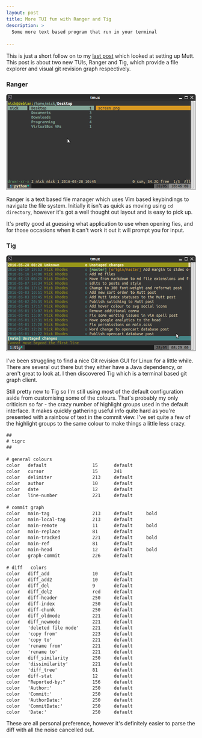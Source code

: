 ```yaml
---
layout: post
title: More TUI fun with Ranger and Tig
description: >
  Some more text based program that run in your terminal

---
```


This is just a short follow on to my [last
post](2016/05/02/switching-to-mutt.html) which looked at setting up Mutt. This
post is about two new TUIs, Ranger and Tig, which provide a file explorer and
visual git revision graph respectively.

### Ranger

![Ranger screenshot](/assets/images/ranger.jpg)

Ranger is a text based file manager which uses Vim based keybindings to
navigate the file system. Initially it isn't as quick as moving using `cd
directory`, however it's got a well thought out layout and is easy to pick up.

It's pretty good at guessing what application to use when opening fies, and
for those occasions when it can't work it out it will prompt you for input.

### Tig

![Tig screenshot](/assets/images/tig.jpg)

I've been struggling to find a nice Git revision GUI for Linux for a little
while. There are several out there but they either have a Java dependency, or
aren't great to look at. I then discovered Tig which is a terminal based git
graph client.

Still pretty new to Tig so I'm still using most of the default configuration
aside from customising some of the colours. That's probably my only criticism
so far - the crazy number of highlight groups used in the default interface.
It makes quickly gathering useful info quite hard as you're presented with a
rainbow of text in the commit view. I've set quite a few of the highlight
groups to the same colour to make things a little less crazy.

```
##
# tigrc
##

# general colours
color   default                 15      default
color   cursor                  15      241
color   delimiter               213     default
color   author                  10      default
color   date                    12      default
color   line-number             221     default

# commit graph
color   main-tag                213     default     bold
color   main-local-tag          213     default
color   main-remote             11      default     bold
color   main-replace            81      default
color   main-tracked            221     default     bold
color   main-ref                81      default
color   main-head               12      default     bold
color   graph-commit            226     default

# diff   colors
color   diff_add                10      default
color   diff_add2               10      default
color   diff_del                9       default
color   diff_del2               red     default
color   diff-header             250     default
color   diff-index              250     default
color   diff-chunk              250     default
color   diff_oldmode            221     default
color   diff_newmode            221     default
color   'deleted file mode'     221     default
color   'copy from'             223     default
color   'copy to'               221     default
color   'rename from'           221     default
color   'rename to'             221     default
color   diff_similarity         250     default
color   'dissimilarity'         221     default
color   'diff_tree'             81      default
color   diff-stat               12      default
color   "Reported-by:"          156     default
color   'Author:'               250     default
color   'Commit:'               250     default
color   'AuthorDate:'           250     default
color   'CommitDate:'           250     default
color   'Date:'                 250     default
```

These are all personal preference, however it's definitely easier to parse the
diff with all the noise cancelled out.
